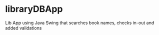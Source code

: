 # libraryDBApp
Lib App using Java Swing that searches book names, checks in-out and added validations
